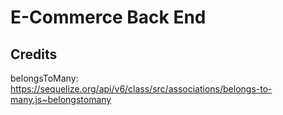 # E-Commerce Back End

## Credits
belongsToMany: https://sequelize.org/api/v6/class/src/associations/belongs-to-many.js~belongstomany 